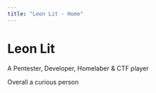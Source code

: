 ```yaml
---
title: "Leon Lit - Home"
---
```

# Leon Lit
<p class="h1_label">A Pentester, Developer, Homelaber & CTF player</p>
<p class="h1_label">Overall a curious person</p>